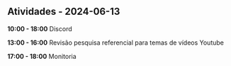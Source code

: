 ## Atividades - 2024-06-13

**10:00 - 18:00**
Discord

**13:00 - 16:00**
Revisão pesquisa referencial para temas de vídeos Youtube

**17:00 - 18:00**
Monitoria